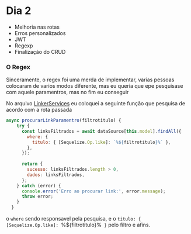 # Dia 2

- Melhoria nas rotas
- Erros personalizados
- JWT
- Regexp
- Finalização do CRUD

### O Regex
Sinceramente, o regex foi uma merda de implementar, varias pessoas colocaram de varios modos diferente, mas eu queria que epe pesquisase com aquele paramentros, mas no fim eu conseguir

No arquivo [LinkerServices](../Api/src/services/LinkerServices.js) eu coloquei a seguinte função que pesquisa de acordo com a rota passada

```javascript
async procurarLinkParamentro(filtrotitulo) {
    try {
      const linksFiltrados = await dataSource[this.model].findAll({
        where: {
          titulo: { [Sequelize.Op.like]: `%${filtrotitulo}%` },
        },
      });
  
      return {
        sucesso: linksFiltrados.length > 0,
        dados: linksFiltrados,
      };
    } catch (error) {
      console.error('Erro ao procurar link:', error.message);
      throw error;
    }
  }
  ```
  o ``where`` sendo responsavel pela pesquisa, e o `titulo: { [Sequelize.Op.like]: `%${filtrotitulo}%` }` pelo filtro e afins.